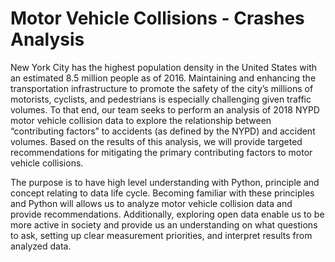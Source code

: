 # Motor Vehicle Collisions - Crashes Analysis
New York City has the highest population density in the United States with an estimated 8.5 million people as of 2016. Maintaining and enhancing the transportation infrastructure to promote the safety of the city’s millions of motorists, cyclists, and pedestrians is especially challenging given traffic volumes. To that end, our team seeks to perform an analysis of 2018 NYPD motor vehicle collision data to explore the relationship between “contributing factors” to accidents (as defined by the NYPD) and accident volumes. Based on the results of this analysis, we will provide targeted recommendations for mitigating the primary contributing factors to motor vehicle collisions.

The purpose is to have high level understanding with Python, principle and concept relating to data life cycle. Becoming familiar with these principles and Python will allows us to analyze motor vehicle collision data and provide recommendations. Additionally, exploring open data enable us to be more active in society and provide us an understanding on what questions to ask, setting up clear measurement priorities, and interpret results from analyzed data.
